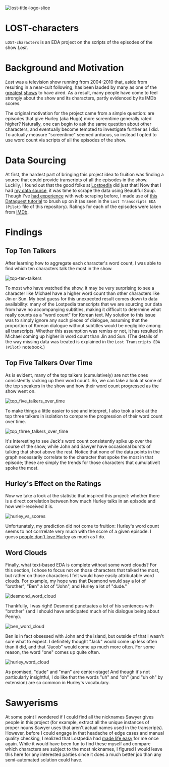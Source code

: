
![lost-title-logo-slice](https://github.com/user-attachments/assets/5c1381df-7f1f-40e6-ac3a-e6f65fbd710b)

# LOST-characters

`LOST-characters` is an EDA project on the scripts of the episodes of the show *Lost*. 



# Background and Motivation

*Lost* was a television show running from 2004-2010 that, aside from resulting in a near-cult following, has been lauded by many as one of the [greatest](https://web.archive.org/web/20121022172014/http://entertainment.time.com/2007/09/06/the-100-best-tv-shows-of-all-time/slide/lost-2/) [shows](https://ew.com/article/2007/06/18/new-classics-tv/) to have aired. As a result, many people have come to feel strongly about the show and its characters, partly evidenced by its IMDb scores. 

The original motivation for the project came from a simple question: are episodes that give Hurley (aka Hugo) more screentime generally rated higher? Naturally, one can begin to ask the same question about other characters, and eventually become tempted to investigate further as I did. To actually measure "screentime" seemed arduous, so instead I opted to use word count via scripts of all the episodes of the show. 



# Data Sourcing

At first, the hardest part of bringing this project idea to fruition was finding a source that could provide transcripts of all the episodes in the show. Luckily, I found out that the good folks at [Lostpedia](https://lostpedia.fandom.com/wiki/Main_Page) did just that! Now that I had [my data source](https://lostpedia.fandom.com/wiki/Portal:Transcripts), it was time to scrape the data using Beautiful Soup. Though I've [had experience](https://github.com/parsaha/imdb) with web scraping before, I made use of [this Dataquest tutorial](https://www.dataquest.io/blog/web-scraping-beautifulsoup/) to brush up on it (as seen in the `Lost Transcripts EDA (Pilot)` file of this repository). Ratings for each of the episodes were taken from [IMDb](https://www.imdb.com/title/tt0411008/ratings/).


# Findings

## Top Ten Talkers

After learning how to aggregate each character's word count, I was able to find which ten characters talk the most in the show.

![top-ten-talkers](https://github.com/user-attachments/assets/5a01d5de-60c4-43e7-857c-e3125e5c336e)

To most who have watched the show, it may be very surprising to see a character like Michael have a higher word count than other characters like Jin or Sun. My best guess for this unexpected result comes down to data availability: many of the Lostpedia transcripts that we are sourcing our data from have no accompanying subtitles, making it difficult to determine what really counts as a "word count" for Korean text. My solution to this issue was to simply ignore any such pieces of dialogue, assuming that the proportion of Korean dialogue without subtitles would be negligible among all transcripts. Whether this assumption was remiss or not, it has resulted in Michael coming up higher in word count than Jin and Sun. (The details of the way missing data was treated is explained in the `Lost Transcripts EDA (Pilot)` notebook.)

## Top Five Talkers Over Time

As is evident, many of the top talkers (cumulatively) are not the ones consistently racking up their word count. So, we can take a look at some of the top speakers in the show and how their word count progressed as the show went on.

![top_five_talkers_over_time](https://github.com/user-attachments/assets/8eafabcd-e212-4d97-b595-9a424060d003)

To make things a little easier to see and interpret, I also took a look at the top three talkers in isolation to compare the progression of their word count over time. 

![top_three_talkers_over_time](https://github.com/user-attachments/assets/5f25f521-9b68-44f3-9d7b-2d669fb9adcf)

It's interesting to see Jack's word count consistently spike up over the course of the show, while John and Sawyer have occasional bursts of talking that shoot above the rest. Notice that none of the data points in the graph necessarily correlate to the character that spoke the most in that episode; these are simply the trends for those characters that cumulativelt spoke the most.  

## Hurley's Effect on the Ratings

Now we take a look at the statistic that inspired this project: whether there is a direct correlation between how much Hurley talks in an episode and how well-received it is. 

![hurley_vs_scores](https://github.com/user-attachments/assets/3fe796b7-cd79-4795-84ff-67942ddeba8a)

Unfortunately, my prediction did not come to fruition: Hurley's word count seems to not corrrelate very much with the score of a given episode. I guess [people don't love Hurley]([https://lostpedia.fandom.com/wiki/Everybody_Loves_Hugo_transcript](https://lostpedia.fandom.com/wiki/Everybody_Hates_Hugo_transcript)) as much as I do. 

## Word Clouds

Finally, what text-based EDA is complete without some word clouds? For this section, I chose to focus not on those characters that talked the most, but rather on those characters I felt would have easily attributable word clouds. For example, my hope was that Desmond would say a lot of "brother", "Ben" a lot of "John", and Hurley a lot of "dude."

![desmond_word_cloud](https://github.com/user-attachments/assets/eb6f1c08-d020-4801-b390-fbfff9579718)

Thankfully, I was right! Desmond punctuates a lot of his sentences with "brother" (and I should have anticipated much of his dialogue being about Penny).

![ben_word_cloud](https://github.com/user-attachments/assets/179b6c81-3a93-4ce2-bb4b-1b61a96470bf)

Ben is in fact obsessed with John and the island, but outside of that I wasn't sure what to expect. I definitely thought "Jack" would come up less often than it did, and that "Jacob" would come up much more often. For some reason, the word "one" comes up quite often.

![hurley_word_cloud](https://github.com/user-attachments/assets/4d86a434-1bb2-4109-b1a0-da7a367b78f7)

As promised, "dude" and "man" are center-stage! And though it's not particularly insightful, I do like that the words "uh" and "oh" (and "uh oh" by extension) are so common in Hurley's vocabulary. 

# Sawyerisms

At some point I wondered if I could find all the nicknames Sawyer gives people in this project (for example, extract all the unique instances of proper nouns Sawyer uses that aren't actual names used in the transcripts). However, before I could engage in that headache of edge cases and manual quality checking, I realized that Lostpedia had [made life easy](https://lostpedia.fandom.com/wiki/Sawyer%27s_nicknames) for me once again. While it would have been fun to find these myself and compare which characters are subject to the most nicknames, I figured I would leave this here for any interested parties since it does a much better job than any semi-automated solution could have.

